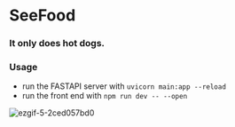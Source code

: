 # SeeFood
### It only does hot dogs.

### Usage
- run the FASTAPI server with `uvicorn main:app --reload` 
- run the front end with `npm run dev -- --open`

![ezgif-5-2ced057bd0](https://github.com/JonathanPhillips/SeeFood/assets/7337212/37e41b48-44f4-437b-b5a8-14226c496aab)
